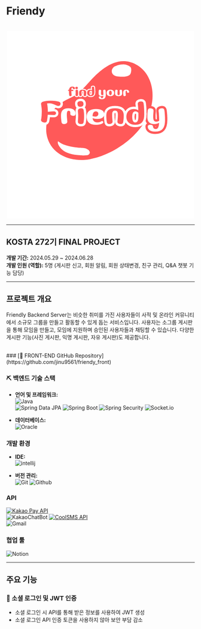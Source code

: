 # Friendy

<p align="center">
  <br>
  <img src="./src/main/resources/logo.png">
  <br>
</p>

---

## KOSTA 272기 FINAL PROJECT
**개발 기간:** 2024.05.29 ~ 2024.06.28  
**개발 인원 (역할):** 5명 (게시판 신고, 회원 알림, 회원 상태변경, 친구 관리, Q&A 챗봇 기능 담당)

---

## 프로젝트 개요

Friendly Backend Server는 비슷한 취미를 가진 사용자들이 사적 및 온라인 커뮤니티에서 소규모 그룹을 만들고 활동할 수 있게 돕는 서비스입니다. 사용자는 소그룹 게시판을 통해 모임을 만들고, 모임에 지원하며 승인된 사용자들과 채팅할 수 있습니다. 다양한 게시판 기능(사진 게시판, 익명 게시판, 자유 게시판)도 제공합니다.

<br/>
### [🔗 FRONT-END GitHub Repository](https://github.com/jinu9561/friendy_front)
<br/>

### ⛏️ 백엔드 기술 스택

- **언어 및 프레임워크:**  
  ![Java](https://img.shields.io/badge/Java-17-orange?style=for-the-badge&logo=Java&logoColor=white)  
  ![Spring Data JPA](https://img.shields.io/badge/Spring%20Data%20JPA-3.3.0.RELEASE-green?style=for-the-badge&logo=Spring&logoColor=white)
  ![Spring Boot](https://img.shields.io/badge/Spring%20Boot-3.3.0.RELEASE-green?style=for-the-badge&logo=Spring&logoColor=white)
  ![Spring Security](https://img.shields.io/badge/Spring%20Security-3.3.0.RELEASE-green?style=for-the-badge&logo=Spring&logoColor=white)
  ![Socket.io](https://img.shields.io/badge/Socket.io-black?style=for-the-badge&logo=socket.io&badgeColor=010101)

- **데이터베이스:**  
  ![Oracle](https://img.shields.io/badge/Oracle-F80000?style=for-the-badge&logo=oracle&logoColor=white)


### 개발 환경

- **IDE:**  
  ![intellij](https://img.shields.io/badge/intellij-000000?style=for-the-badge&logo=intellijidea&logoColor=white)

- **버전 관리:**  
  ![Git](https://img.shields.io/badge/Git-F05032?style=for-the-badge&logo=Git&logoColor=white)
  ![Github](https://img.shields.io/badge/GitHub-181717?style=for-the-badge&logo=GitHub&logoColor=white)


### API

[![Kakao Pay API](https://img.shields.io/badge/Kakao%20Pay%20API-FFCD00?style=for-the-badge&logo=kakao&logoColor=black)](https://developers.kakao.com/docs/latest/ko/kakaopay)  
![KakaoChatBot](https://img.shields.io/badge/kakao_ChatBot-ffcd00.svg?style=for-the-badge&logo=kakaoChatBot&logoColor=000000)
[![CoolSMS API](https://img.shields.io/badge/CoolSMS%20API-5B9BD5?style=for-the-badge&logo=coolpad&logoColor=white)](https://www.coolsms.co.kr/)  
![Gmail](https://img.shields.io/badge/Gmail-D14836?style=for-the-badge&logo=gmail&logoColor=white)  

### 협업 툴

![Notion](https://img.shields.io/badge/Notion-000000?style=for-the-badge&logo=Notion&logoColor=white)  

---

## 주요 기능

### 🛒 소셜 로그인 및 JWT 인증
- 소셜 로그인 시 API를 통해 받은 정보를 사용하여 JWT 생성
- 소셜 로그인 API 인증 토큰을 사용하지 않아 보안 부담 감소
